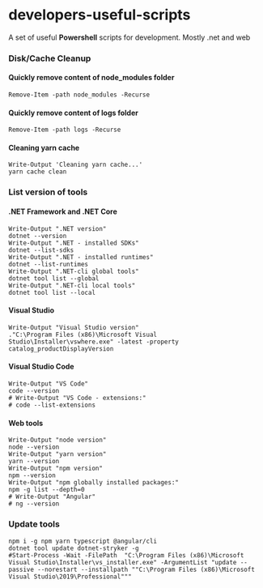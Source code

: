 # developers-useful-scripts
A set of useful **Powershell** scripts for development.
Mostly .net and web

### Disk/Cache Cleanup

#### Quickly remove content of node_modules folder
    Remove-Item -path node_modules -Recurse

#### Quickly remove content of logs folder
    Remove-Item -path logs -Recurse

#### Cleaning yarn cache
    Write-Output 'Cleaning yarn cache...'
    yarn cache clean
    

    
    
### List version of tools

#### .NET Framework and .NET Core
    Write-Output ".NET version"
    dotnet --version
    Write-Output ".NET - installed SDKs"
    dotnet --list-sdks
    Write-Output ".NET - installed runtimes"
    dotnet --list-runtimes
    Write-Output ".NET-cli global tools"
    dotnet tool list --global
    Write-Output ".NET-cli local tools"
    dotnet tool list --local

#### Visual Studio
    Write-Output "Visual Studio version"
    ."C:\Program Files (x86)\Microsoft Visual Studio\Installer\vswhere.exe" -latest -property catalog_productDisplayVersion

#### Visual Studio Code
    Write-Output "VS Code"
    code --version
    # Write-Output "VS Code - extensions:"
    # code --list-extensions

#### Web tools
    Write-Output "node version"
    node --version
    Write-Output "yarn version"
    yarn --version
    Write-Output "npm version"
    npm --version
    Write-Output "npm globally installed packages:"
    npm -g list --depth=0
    # Write-Output "Angular"
    # ng --version


### Update tools
    npm i -g npm yarn typescript @angular/cli
    dotnet tool update dotnet-stryker -g
    #Start-Process -Wait -FilePath  "C:\Program Files (x86)\Microsoft Visual Studio\Installer\vs_installer.exe" -ArgumentList "update --passive --norestart --installpath ""C:\Program Files (x86)\Microsoft Visual Studio\2019\Professional"""
